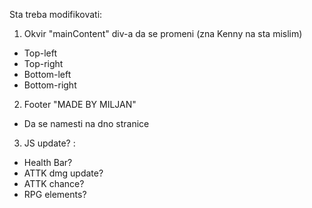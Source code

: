 Sta treba modifikovati:

1) Okvir "mainContent" div-a da se promeni (zna Kenny na sta mislim) 
- Top-left 
- Top-right 
- Bottom-left 
- Bottom-right


2) Footer "MADE BY MILJAN"
- Da se namesti na dno stranice


3) JS update? : 
- Health Bar? 
- ATTK dmg update? 
- ATTK chance? 
- RPG elements?
